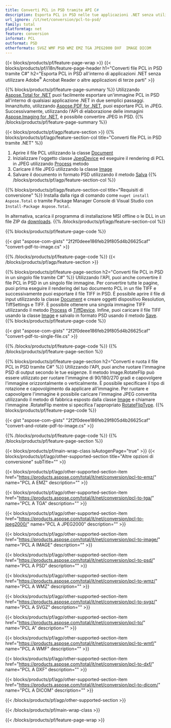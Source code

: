 ```yaml
---
title: Converti PCL in PSD tramite API C#
description: Esporta PCL in PSD nelle tue applicazioni .NET senza utilizzare applicazioni di terze parti
url_ignore: /it/net/conversion/pcl-to-psd/
family: total
platformtag: net
feature: conversion
informat: PCL
outformat: PSD
otherformats: SVGZ WMF PSD WMZ EMZ TGA JPEG2000 DXF  IMAGE DICOM
---
```

{{< blocks/products/pf/feature-page-wrap >}}
{{< blocks/products/pf/i18n/feature-page-header h1="Converti file PCL in PSD tramite C#" h2="Esporta PCL in PSD all'interno di applicazioni .NET senza utilizzare Adobe<sup>&reg;</sup> Acrobat Reader o altre applicazioni di terze parti" >}}

{{% blocks/products/pf/feature-page-summary %}}
Utilizzando [Aspose.Total for .NET](https://products.aspose.com/total/net/) puoi facilmente esportare un'immagine PCL in PSD all'interno di qualsiasi applicazione .NET in due semplici passaggi. Innanzitutto, utilizzando [Aspose.PDF for .NET](https://products.aspose.com/pdf/net/), puoi esportare PCL in JPEG. Successivamente, utilizzando l'API di elaborazione delle immagini [Aspose.Imaging for .NET](https://products.aspose.com/imaging/net/), è possibile convertire JPEG in PSD.
{{% /blocks/products/pf/feature-page-summary  %}}

{{< blocks/products/pf/agp/feature-section >}}
{{% blocks/products/pf/agp/feature-section-col title="Converti file PCL in PSD tramite .NET" %}}
1. Aprire il file PCL utilizzando la classe [Document](https://apiference.aspose.com/pdf/net/aspose.pdf/document)
2. Inizializzare l'oggetto classe [JpegDevice](https://apiference.aspose.com/pdf/net/aspose.pdf.devices/jpegdevice) ed eseguire il rendering di PCL in JPEG utilizzando [Process](https://apiference.aspose.com/pdf/net/aspose.pdf.devices.pagedevice/process/methods/1) metodo
3. Caricare il file JPEG utilizzando la classe [Image](https://apiference.aspose.com/imaging/net/aspose.imaging/image)
4. Salvare il documento in formato PSD utilizzando il metodo [Salva](https://apiference.aspose.com/imaging/net/aspose.imaging.image/save/methods/4)
{{% /blocks/products/pf/agp/feature-section-col %}}

{{% blocks/products/pf/agp/feature-section-col title="Requisiti di conversione" %}}
Installa dalla riga di comando come ```nuget install Aspose.Total``` o tramite Package Manager Console di Visual Studio con ```Install-Package Aspose.Total```.

In alternativa, scarica il programma di installazione MSI offline o le DLL in un file ZIP da [downloads](https://releases.aspose.com/total/net).
{{% /blocks/products/pf/agp/feature-section-col %}}

{{% blocks/products/pf/feature-page-code %}}

{{< gist "aspose-com-gists" "2f2f0deee186feb29f805d4b26625caf" "convert-pdf-to-image.cs" >}}


{{% /blocks/products/pf/feature-page-code %}}
{{< /blocks/products/pf/agp/feature-section >}}

{{% blocks/products/pf/feature-page-section  h2="Converti file PCL in PSD in un singolo file tramite C#" %}}
Utilizzando l'API, puoi anche convertire il file PCL in PSD in un singolo file immagine. Per convertire tutte le pagine, puoi prima eseguire il rendering del tuo documento PCL in un file TIFF e successivamente puoi esportare il file TIFF in PSD. È possibile aprire il file di input utilizzando la classe [Document](https://apiference.aspose.com/pdf/net/aspose.pdf/document) e creare oggetti dispositivo Resolution, TiffSettings e TIFF. È possibile ottenere una singola immagine TIFF utilizzando il metodo [Process](https://apiference.aspose.com/pdf/net/aspose.pdf.devices.documentdevice/process/methods/3) di [TiffDevice](https://reference.aspose.com/pdf/net/aspose.pdf.devices/tiffdevice). Infine, puoi caricare il file TIFF usando la classe [Image](https://apiference.aspose.com/imaging/net/aspose.imaging/image)
e salvalo in formato PSD usando il metodo [Save](https://apiference.aspose.com/imaging/net/aspose.imaging.image/save/methods/4).  
{{% blocks/products/pf/feature-page-code %}}

{{< gist "aspose-com-gists" "2f2f0deee186feb29f805d4b26625caf" "convert-pdf-to-single-file.cs" >}}

{{% /blocks/products/pf/feature-page-code  %}}
{{% /blocks/products/pf/feature-page-section %}}

{{% blocks/products/pf/feature-page-section  h2="Converti e ruota il file PCL in PSD tramite C#" %}}
Utilizzando l'API, puoi anche ruotare l'immagine PSD di output secondo le tue esigenze. Il metodo Image.RotateFlip può essere utilizzato per ruotare l'immagine di 90/180/270 gradi e capovolgere l'immagine orizzontalmente o verticalmente. È possibile specificare il tipo di rotazione e capovolgimento da applicare all'immagine. Per ruotare e capovolgere l'immagine è possibile caricare l'immagine JPEG convertita utilizzando il metodo di fabbrica esposto dalla classe [Image](https://apiference.aspose.com/imaging/net/aspose.imaging/image) e chiamare l'immagine .RotateFlip mentre si specifica l'appropriato [RotateFlipType](https://apiference.aspose.com/imaging/net/aspose.imaging/rotatefliptype). 
{{% blocks/products/pf/feature-page-code %}}

{{< gist "aspose-com-gists" "2f2f0deee186feb29f805d4b26625caf" "convert-and-rotate-pdf-to-image.cs" >}}

{{% /blocks/products/pf/feature-page-code  %}}
{{% /blocks/products/pf/feature-page-section %}}

{{< blocks/products/pf/main-wrap-class isAutogenPage="true" >}}
{{< blocks/products/pf/agp/other-supported-section title="Altre opzioni di conversione" subTitle="" >}}

{{< blocks/products/pf/agp/other-supported-section-item href="https://products.aspose.com/total/it/net/conversion/pcl-to-emz/" name="PCL A EMZ" description="" >}}

{{< blocks/products/pf/agp/other-supported-section-item href="https://products.aspose.com/total/it/net/conversion/pcl-to-tga/" name="PCL A TGA" description="" >}}

{{< blocks/products/pf/agp/other-supported-section-item href="https://products.aspose.com/total/it/net/conversion/pcl-to-jpeg2000/" name="PCL A JPEG2000" description="" >}}

{{< blocks/products/pf/agp/other-supported-section-item href="https://products.aspose.com/total/it/net/conversion/pcl-to-image/" name="PCL A IMAGE" description="" >}}

{{< blocks/products/pf/agp/other-supported-section-item href="https://products.aspose.com/total/it/net/conversion/pcl-to-psd/" name="PCL A PSD" description="" >}}

{{< blocks/products/pf/agp/other-supported-section-item href="https://products.aspose.com/total/it/net/conversion/pcl-to-wmz/" name="PCL A WMZ" description="" >}}

{{< blocks/products/pf/agp/other-supported-section-item href="https://products.aspose.com/total/it/net/conversion/pcl-to-svgz/" name="PCL A SVGZ" description="" >}}

{{< blocks/products/pf/agp/other-supported-section-item href="https://products.aspose.com/total/it/net/conversion/pcl-to/" name="PCL A" description="" >}}

{{< blocks/products/pf/agp/other-supported-section-item href="https://products.aspose.com/total/it/net/conversion/pcl-to-wmf/" name="PCL A WMF" description="" >}}

{{< blocks/products/pf/agp/other-supported-section-item href="https://products.aspose.com/total/it/net/conversion/pcl-to-dxf/" name="PCL A DXF" description="" >}}

{{< blocks/products/pf/agp/other-supported-section-item href="https://products.aspose.com/total/it/net/conversion/pcl-to-dicom/" name="PCL A DICOM" description="" >}}



{{< /blocks/products/pf/agp/other-supported-section >}}

{{< /blocks/products/pf/main-wrap-class >}}

{{< /blocks/products/pf/feature-page-wrap >}}